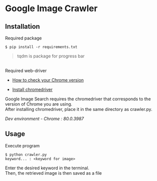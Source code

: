 Google Image Crawler
==============

Installation
-------------
Required package
```
$ pip install -r requirements.txt
```
> tqdm is package for progress bar

<br>
Required web-driver

* [How to check your Chrome version](https://support.google.com/chrome/answer/95414?co=GENIE.Platform%3DDesktop&hl=ko)

* [Install chromedriver](https://sites.google.com/a/chromium.org/chromedriver/home)

Google Image Search requires the chromedriver that corresponds to the version of Chrome you are using. <br>
After installing chromedriver, place it in the same directory as crawler.py.

_Dev environment - Chrome : 80.0.3987_

Usage
------
Execute program

```
$ python crawler.py
keyword... : <keyword for image>
```

Enter the desired keyword in the terminal. <br>
Then, the retrieved image is then saved as a file
